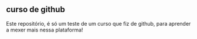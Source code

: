 ## curso de github
Este repositório, é só um teste de um curso que fiz de github, para aprender a mexer mais nessa plataforma!
